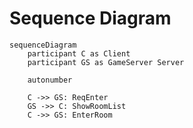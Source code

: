 # Sequence Diagram

```mermaid
sequenceDiagram
    participant C as Client
    participant GS as GameServer Server
  
    autonumber
    
    C ->> GS: ReqEnter
    GS ->> C: ShowRoomList
    C ->> GS: EnterRoom
    
    
```
